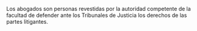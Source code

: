 Los abogados son personas revestidas por la autoridad competente de la facultad de defender ante los Tribunales de Justicia los derechos de las partes litigantes.